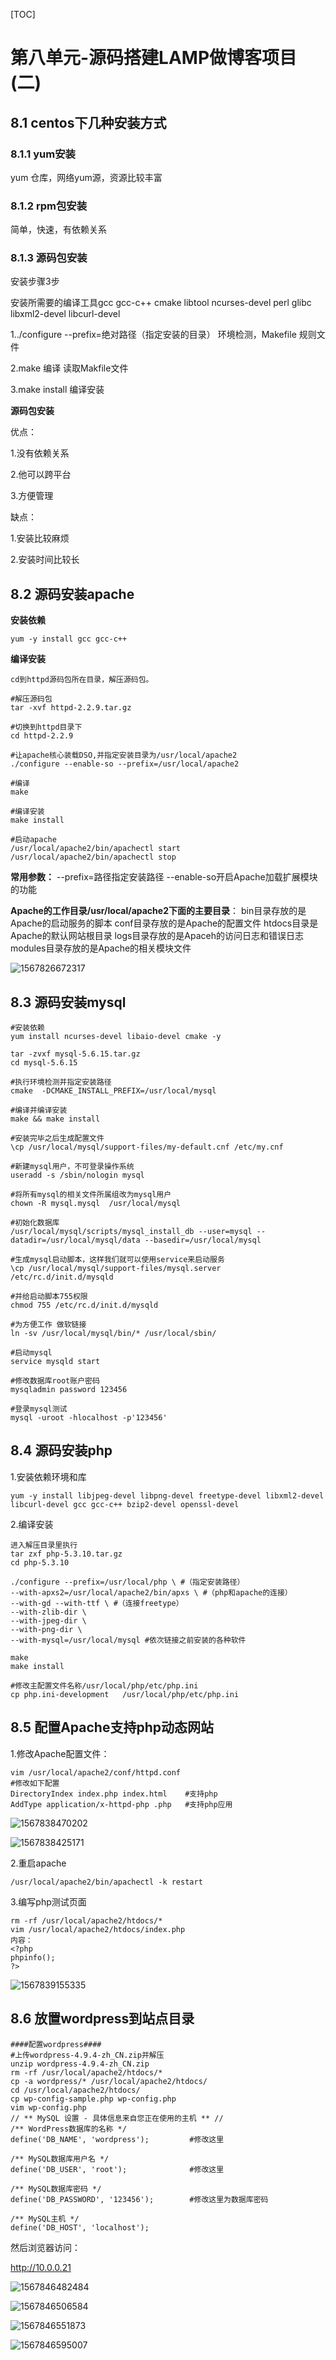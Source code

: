 [TOC]



# 第八单元-源码搭建LAMP做博客项目(二)

## 8.1 centos下几种安装方式

### 8.1.1 yum安装

yum 仓库，网络yum源，资源比较丰富



### 8.1.2 rpm包安装

简单，快速，有依赖关系



### 8.1.3 源码包安装

安装步骤3步

安装所需要的编译工具gcc gcc-c++  cmake libtool ncurses-devel  perl glibc libxml2-devel libcurl-devel

1../configure  --prefix=绝对路径（指定安装的目录）  环境检测，Makefile 规则文件   

2.make		编译	  读取Makfile文件

3.make install  编译安装  

**源码包安装**

优点：

1.没有依赖关系

2.他可以跨平台

3.方便管理  

缺点：

1.安装比较麻烦

2.安装时间比较长



## 8.2 源码安装apache

**安装依赖**

```shell
yum -y install gcc gcc-c++
```



**编译安装**

```shell
cd到httpd源码包所在目录，解压源码包。

#解压源码包
tar -xvf httpd-2.2.9.tar.gz

#切换到httpd目录下
cd httpd-2.2.9

#让apache核心装载DSO,并指定安装目录为/usr/local/apache2
./configure --enable-so --prefix=/usr/local/apache2

#编译
make

#编译安装
make install

#启动apache
/usr/local/apache2/bin/apachectl start
/usr/local/apache2/bin/apachectl stop
```

**常用参数：**
--prefix=路径指定安装路径
--enable-so开启Apache加载扩展模块的功能

**Apache的工作目录/usr/local/apache2下面的主要目录**：
bin目录存放的是Apache的启动服务的脚本
conf目录存放的是Apache的配置文件
htdocs目录是Apache的默认网站根目录
logs目录存放的是Apaceh的访问日志和错误日志
modules目录存放的是Apache的相关模块文件

![1567826672317](assets/1567826672317.png)





## 8.3 源码安装mysql

```shell
#安装依赖
yum install ncurses-devel libaio-devel cmake -y

tar -zvxf mysql-5.6.15.tar.gz
cd mysql-5.6.15

#执行环境检测并指定安装路径
cmake  -DCMAKE_INSTALL_PREFIX=/usr/local/mysql

#编译并编译安装
make && make install

#安装完毕之后生成配置文件
\cp /usr/local/mysql/support-files/my-default.cnf /etc/my.cnf

#新建mysql用户，不可登录操作系统
useradd -s /sbin/nologin mysql

#将所有mysql的相关文件所属组改为mysql用户
chown -R mysql.mysql  /usr/local/mysql

#初始化数据库
/usr/local/mysql/scripts/mysql_install_db --user=mysql --datadir=/usr/local/mysql/data --basedir=/usr/local/mysql

#生成mysql启动脚本，这样我们就可以使用service来启动服务
\cp /usr/local/mysql/support-files/mysql.server /etc/rc.d/init.d/mysqld

#并给启动脚本755权限
chmod 755 /etc/rc.d/init.d/mysqld

#为方便工作 做软链接
ln -sv /usr/local/mysql/bin/* /usr/local/sbin/

#启动mysql
service mysqld start

#修改数据库root账户密码
mysqladmin password 123456

#登录mysql测试
mysql -uroot -hlocalhost -p'123456'
```





## 8.4 源码安装php

1.安装依赖环境和库

```shell
yum -y install libjpeg-devel libpng-devel freetype-devel libxml2-devel libcurl-devel gcc gcc-c++ bzip2-devel openssl-devel
```



2.编译安装

```shell
进入解压目录里执行
tar zxf php-5.3.10.tar.gz
cd php-5.3.10

./configure --prefix=/usr/local/php \ #（指定安装路径） 
--with-apxs2=/usr/local/apache2/bin/apxs \ #（php和apache的连接） 
--with-gd --with-ttf \ #（连接freetype） 
--with-zlib-dir \ 
--with-jpeg-dir \
--with-png-dir \
--with-mysql=/usr/local/mysql #依次链接之前安装的各种软件

make
make install

#修改主配置文件名称/usr/local/php/etc/php.ini
cp php.ini-development   /usr/local/php/etc/php.ini 
```





## 8.5 配置Apache支持php动态网站

1.修改Apache配置文件：

```shell
vim /usr/local/apache2/conf/httpd.conf
#修改如下配置
DirectoryIndex index.php index.html    #支持php
AddType application/x-httpd-php .php   #支持php应用
```

![1567838470202](assets/1567838470202.png)

![1567838425171](assets/1567838425171.png)

2.重启apache

```
/usr/local/apache2/bin/apachectl -k restart 
```

3.编写php测试页面

```
rm -rf /usr/local/apache2/htdocs/*
vim /usr/local/apache2/htdocs/index.php
内容：
<?php
phpinfo();
?>
```

![1567839155335](assets/1567839155335.png)





## 8.6 放置wordpress到站点目录

```shell
####配置wordpress####
#上传wordpress-4.9.4-zh_CN.zip并解压
unzip wordpress-4.9.4-zh_CN.zip
rm -rf /usr/local/apache2/htdocs/*
cp -a wordpress/* /usr/local/apache2/htdocs/
cd /usr/local/apache2/htdocs/
cp wp-config-sample.php wp-config.php
vim wp-config.php
// ** MySQL 设置 - 具体信息来自您正在使用的主机 ** //
/** WordPress数据库的名称 */
define('DB_NAME', 'wordpress');			#修改这里
 
/** MySQL数据库用户名 */
define('DB_USER', 'root');				#修改这里
 
/** MySQL数据库密码 */
define('DB_PASSWORD', '123456');		#修改这里为数据库密码
 
/** MySQL主机 */
define('DB_HOST', 'localhost');
```



然后浏览器访问：

http://10.0.0.21

![1567846482484](assets/1567846482484.png)









![1567846506584](assets/1567846506584.png)







![1567846551873](assets/1567846551873.png)







![1567846595007](assets/1567846595007.png)